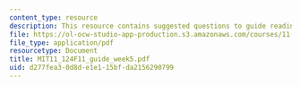 ```yaml
---
content_type: resource
description: This resource contains suggested questions to guide reading.
file: https://ol-ocw-studio-app-production.s3.amazonaws.com/courses/11-124-introduction-to-education-looking-forward-and-looking-back-on-education-fall-2011/d277fea30d8de1e115bfda2156290799_MIT11_124F11_guide_week5.pdf
file_type: application/pdf
resourcetype: Document
title: MIT11_124F11_guide_week5.pdf
uid: d277fea3-0d8d-e1e1-15bf-da2156290799
---
```

